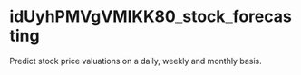 # idUyhPMVgVMlKK80_stock_forecasting
Predict stock price valuations on a daily, weekly and monthly basis.
